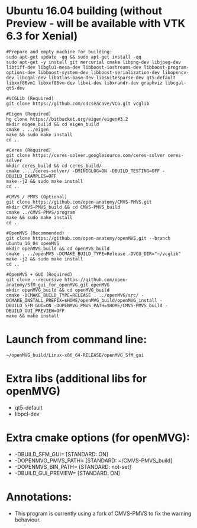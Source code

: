 # Ubuntu 16.04 building (without Preview - will be available with VTK 6.3 for Xenial)
```
#Prepare and empty machine for building:
sudo apt-get update -qq && sudo apt-get install -qq
sudo apt-get -y install git mercurial cmake libpng-dev libjpeg-dev libtiff-dev libglu1-mesa-dev libboost-iostreams-dev libboost-program-options-dev libboost-system-dev libboost-serialization-dev libopencv-dev libcgal-dev libatlas-base-dev libsuitesparse-dev qt5-default libxxf86vm1 libxxf86vm-dev libxi-dev libxrandr-dev graphviz libcgal-qt5-dev

#VCGLib (Required)
git clone https://github.com/cdcseacave/VCG.git vcglib

#Eigen (Required)
hg clone https://bitbucket.org/eigen/eigen#3.2
mkdir eigen_build && cd eigen_build
cmake . ../eigen
make && sudo make install
cd ..

#Ceres (Required)
git clone https://ceres-solver.googlesource.com/ceres-solver ceres-solver
mkdir ceres_build && cd ceres_build/
cmake . ../ceres-solver/ -DMINIGLOG=ON -DBUILD_TESTING=OFF -DBUILD_EXAMPLES=OFF
make -j2 && sudo make install
cd ..

#CMVS / PMVS (Optional)
git clone https://github.com/open-anatomy/CMVS-PMVS.git
mkdir CMVS-PMVS_build && cd CMVS-PMVS_build
cmake ../CMVS-PMVS/program
make && sudo make install
cd ..

#OpenMVS (Recommended)
git clone https://github.com/open-anatomy/openMVS.git --branch ubuntu_16_04 openMVS
mkdir openMVS_build && cd openMVS_build
cmake . ../openMVS -DCMAKE_BUILD_TYPE=Release -DVCG_DIR="~/vcglib"
make -j2 && sudo make install
cd ..

#OpenMVG + GUI (Required)
git clone --recursive https://github.com/open-anatomy/SfM_gui_for_openMVG.git openMVG
mkdir openMVG_build && cd openMVG_build
cmake -DCMAKE_BUILD_TYPE=RELEASE . ../openMVG/src/ -DCMAKE_INSTALL_PREFIX=$HOME/openMVG_build/openMVG_install -DBUILD_SFM_GUI=ON -DOPENMVG_PMVS_PATH=$HOME/CMVS-PMVS_build -DBUILD_GUI_PREVIEW=OFF
make && make install
```
# Launch from command line:
```
~/openMVG_build/Linux-x86_64-RELEASE/openMVG_SfM_gui
```

# Extra libs (additional libs for openMVG)
* qt5-default 
* libpcl-dev

# Extra cmake options (for openMVG):
* -DBUILD_SFM_GUI=       [STANDARD: ON]
* -DOPENMVG_PMVS_PATH=  [STANDARD: ~/CMVS-PMVS_build]
* -DOPENMVS_BIN_PATH= [STANDARD: not-set]
* -DBUILD_GUI_PREVIEW= [STANDARD: ON]

# Annotations:
* This program is currently using a fork of CMVS-PMVS to fix the warning behaviour. 

